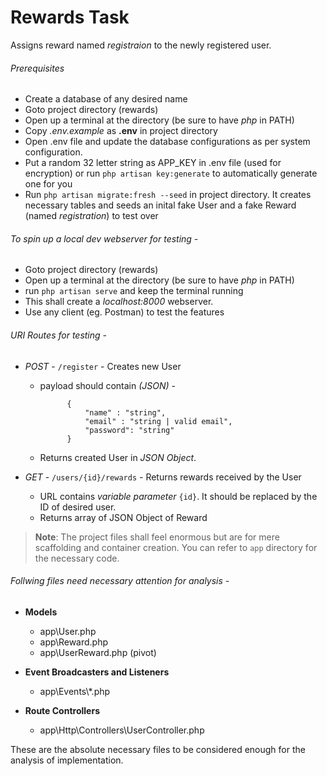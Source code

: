 # Rewards Task

Assigns reward named *registraion* to the newly registered user.


###### Prerequisites
   - Create a database of any desired name
   - Goto project directory (rewards)
   - Open up a terminal at the directory (be sure to have *php* in PATH)
   - Copy *.env.example* as **.env** in project directory
   - Open .env file and update the database configurations as per system configuration.
   - Put a random 32 letter string as APP_KEY in .env file (used for encryption) or run `php artisan key:generate` to automatically generate one for you
   - Run `php artisan migrate:fresh --seed` in project directory. It creates necessary tables and seeds an inital fake User and a fake Reward (named *registration*) to test over

###### To spin up a local dev webserver for testing -
   - Goto project directory (rewards)
   - Open up a terminal at the directory (be sure to have *php* in PATH)
   - run `php artisan serve` and keep the terminal running
   - This shall create a *localhost:8000* webserver.
   - Use any client (eg. Postman) to test the features


###### URI Routes for testing -

- *POST* - `/register` - Creates new User
    - payload should contain *(JSON)* -


                { 
                    "name" : "string",
                    "email" : "string | valid email",
                    "password": "string"
                }
    - Returns created User in *JSON Object*. 
        
        
- *GET* - `/users/{id}/rewards` - Returns rewards received by the User
    - URL contains *variable parameter* `{id}`. It should be replaced by the ID of desired user.
    - Returns array of JSON Object of Reward


>**Note**: The project files shall feel enormous but are for mere scaffolding and container creation. You can refer to `app` directory for the necessary code.

###### Follwing files need necessary attention for analysis -

- **Models**
    - app\User.php
    - app\Reward.php
    - app\UserReward.php (pivot)


- **Event Broadcasters and Listeners**
    -  app\Events\\*.php


- **Route Controllers**
    - app\Http\Controllers\UserController.php

These are the absolute necessary files to be considered enough for the analysis of implementation.

